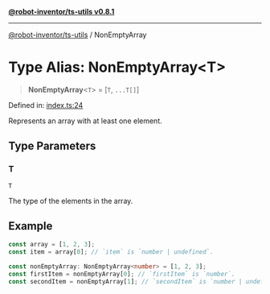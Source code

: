 [**@robot-inventor/ts-utils v0.8.1**](../README.md)

***

[@robot-inventor/ts-utils](../README.md) / NonEmptyArray

# Type Alias: NonEmptyArray\<T\>

> **NonEmptyArray**\<`T`\> = \[`T`, `...T[]`\]

Defined in: [index.ts:24](https://github.com/Robot-Inventor/ts-utils/blob/1e779ceeea0ad4abc129cfdd29588771e375c3e9/src/index.ts#L24)

Represents an array with at least one element.

## Type Parameters

### T

`T`

The type of the elements in the array.

## Example

```ts
const array = [1, 2, 3];
const item = array[0]; // `item` is `number | undefined`.

const nonEmptyArray: NonEmptyArray<number> = [1, 2, 3];
const firstItem = nonEmptyArray[0]; // `firstItem` is `number`.
const secondItem = nonEmptyArray[1]; // `secondItem` is `number | undefined`.
```
